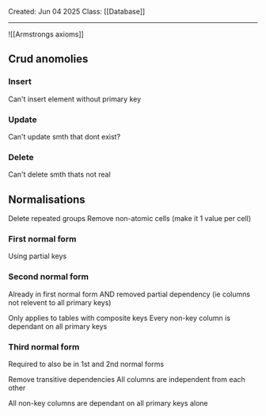 Created: Jun 04 2025
Class: [[Database]] 
- - -
![[Armstrongs axioms]]

## Crud anomolies

### Insert
Can't insert element without primary key

### Update
Can't update smth that dont exist?

### Delete 
Can't delete smth thats not real


## Normalisations
Delete repeated groups
Remove non-atomic cells (make it 1 value per cell)

### First normal form
Using partial keys

### Second normal form
Already in first normal form AND removed partial dependency (ie columns not relevent to all primary keys)

Only applies to tables with composite keys
Every non-key column is dependant on all primary keys

### Third normal form
Required to also be in 1st and 2nd normal forms

Remove transitive dependencies
All columns are independent from each other

All non-key columns are dependant on all primary keys alone
